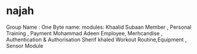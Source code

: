 # najah

Group Name : One Byte
name:         modules:
Khaalid Subaan        Member , Personal Training , Payment 
Mohammad Adeen        Employee, Merhcandise , Authentication & Authorisation
Sherif khaled         Workout Routine,Equipment , Sensor Module
